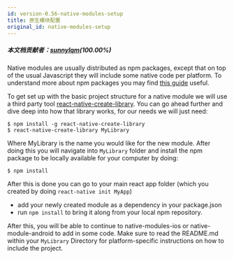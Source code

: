 ```yaml
---
id: version-0.56-native-modules-setup
title: 原生模块配置
original_id: native-modules-setup
---
```

##### 本文档贡献者：[sunnylqm](https://github.com/search?q=sunnylqm%40qq.com+in%3Aemail&type=Users)(100.00%)

Native modules are usually distributed as npm packages, except that on top of the usual Javascript they will include some native code per platform. To understand more about npm packages you may find [this guide](https://docs.npmjs.com/getting-started/publishing-npm-packages) useful.

To get set up with the basic project structure for a native module we will use a third party tool [react-native-create-library](https://github.com/frostney/react-native-create-library). You can go ahead further and dive deep into how that library works, for our needs we will just need:

```
$ npm install -g react-native-create-library
$ react-native-create-library MyLibrary
```

Where MyLibrary is the name you would like for the new module. After doing this you will navigate into `MyLibrary` folder and install the npm package to be locally available for your computer by doing:

```
$ npm install
```

After this is done you can go to your main react app folder (which you created by doing `react-native init MyApp`)

- add your newly created module as a dependency in your package.json
- run `npm install` to bring it along from your local npm repository.

After this, you will be able to continue to native-modules-ios or native-module-android to add in some code. Make sure to read the README.md within your `MyLibrary` Directory for platform-specific instructions on how to include the project.
